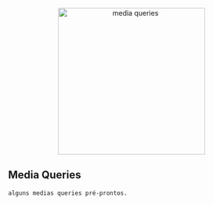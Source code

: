 <p align="center">
  <a href="https://tableless.com.br/introducao-sobre-media-queries/" target="_blank">
    <img alt="media queries" src="http://www.geeksvilla.com/wp-content/uploads/media_queries.jpg" width="auto" height="300px"/>
  </a>
</p>

## Media Queries

``` bash
alguns medias queries pré-prontos.
```





